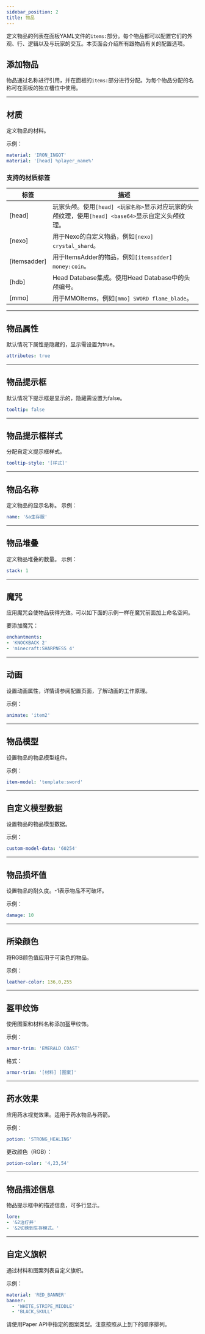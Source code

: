 ```yaml
---
sidebar_position: 2
title: 物品
---
```


定义物品的列表在面板YAML文件的`items:`部分。每个物品都可以配置它们的外观、行、逻辑以及与玩家的交互。本页面会介绍所有跟物品有关的配置选项。

## 添加物品

物品通过名称进行引用，并在面板的`items:`部分进行分配。为每个物品分配的名称可在面板的独立槽位中使用。

------

## 材质

定义物品的材料。

示例：

```yaml
material: 'IRON_INGOT'
material: '[head] %player_name%'
```

### 支持的材质标签

| 标签         | 描述                                                         |
| ------------ | ------------------------------------------------------------ |
| [head]       | 玩家头颅。使用`[head] <玩家名称>`显示对应玩家的头颅纹理，使用`[head] <base64>`显示自定义头颅纹理。 |
| [nexo]       | 用于Nexo的自定义物品，例如`[nexo] crystal_shard`。           |
| [itemsadder] | 用于ItemsAdder的物品，例如`[itemsadder] money:coin`。        |
| [hdb]        | Head Database集成。使用Head Database中的头颅编号。           |
| [mmo]        | 用于MMOItems，例如`[mmo] SWORD flame_blade`。                |

------

## 物品属性

默认情况下属性是隐藏的，显示需设置为true。

```yaml
attributes: true
```

------

## 物品提示框

默认情况下提示框是显示的，隐藏需设置为false。

```yaml
tooltip: false
```

------

## 物品提示框样式

分配自定义提示框样式。

```yaml
tooltip-style: '[样式]'
```

------

## 物品名称

定义物品的显示名称。
示例：

```yaml
name: '&a生存服'
```

------

## 物品堆叠

定义物品堆叠的数量。
示例：

```yaml
stack: 1
```

------

## 魔咒

应用魔咒会使物品获得光效。可以如下面的示例一样在魔咒前面加上命名空间。

要添加魔咒：

```yaml
enchantments:
- 'KNOCKBACK 2'
- 'minecraft:SHARPNESS 4'
```

------

## 动画

设置动画属性，详情请参阅配置页面，了解动画的工作原理。

示例：

```yaml
animate: 'item2'
```

------

## 物品模型

设置物品的物品模型组件。

示例：

```yaml
item-model: 'template:sword'
```

------

## 自定义模型数据

设置物品的物品模型数据。

示例：

```yaml
custom-model-data: '60254'
```

------

## 物品损坏值

设置物品的耐久度。-1表示物品不可破坏。

示例：

```yaml
damage: 10
```

------

## 所染颜色

将RGB颜色值应用于可染色的物品。

示例：

```yaml
leather-color: 136,0,255
```

------

## 盔甲纹饰

使用图案和材料名称添加盔甲纹饰。

示例：

```yaml
armor-trim: 'EMERALD COAST'
```

格式：

```yaml
armor-trim: '[材料] [图案]'
```

------

## 药水效果

应用药水视觉效果。适用于药水物品与药箭。

示例：

```yaml
potion: 'STRONG_HEALING'
```

更改颜色（RGB）：

```yaml
potion-color: '4,23,54'
```

------

## 物品描述信息

物品提示框中的描述信息，可多行显示。

```yaml
lore:  
- '&2治疗并'  
- '&2切换到生存模式。'
```

------

## 自定义旗帜

通过材料和图案列表自定义旗帜。

示例：

```yaml
material: 'RED_BANNER' 
banner:  
  - 'WHITE,STRIPE_MIDDLE'
  - 'BLACK,SKULL'
```

请使用Paper API中指定的图案类型。注意按照从上到下的顺序排列。

